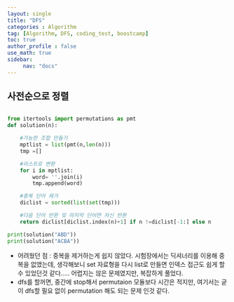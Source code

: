 ```yaml
---
layout: single
title: "DFS"
categories : Algorithm
tag: [Algorithm, DFS, coding_test, boostcamp]
toc: true
author_profile : false
use_math: true
sidebar:
     nav: "docs"
---
```



## 사전순으로 정렬

```python

from itertools import permutations as pmt
def solution(n):

    #가능한 조합 만들기
    mptlist = list(pmt(n,len(n)))
    tmp =[]

    #리스트로 변환
    for i in mptlist:
        word= ''.join(i)
        tmp.append(word)

    #중복 단어 제거
    diclist = sorted(list(set(tmp)))

    #다음 단어 반환 및 마지막 단어면 자신 반환
    return diclist[diclist.index(n)+1] if n !=diclist[-1:] else n

print(solution("ABD"))
print(solution("ACBA"))
```

* 어려웠던 점 : 중복을 제거하는게 쉽지 않았다. 시험장에서는 딕셔너리를 이용해 중복을 없앴는데, 생각해보니 set 자료형을 다시 list로 만들면 인덱스 접근도 쉽게 할 수 있었던것 같다..... 어렵지는 않은 문제였지만, 복잡하게 풀었다.  
* dfs를 할꺼면, 중간에 stop해서 permutaion 모듈보다 시간은 적지만, 여기서는 굳이 dfs할 필요 없이 permutation 해도 되는 문제 인것 같다. 







